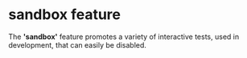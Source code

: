 # sandbox feature

The **'sandbox'** feature promotes a variety of interactive tests,
used in development, that can easily be disabled.
